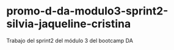 # promo-d-da-modulo3-sprint2-silvia-jaqueline-cristina
Trabajo del sprint2 del módulo 3 del bootcamp DA
